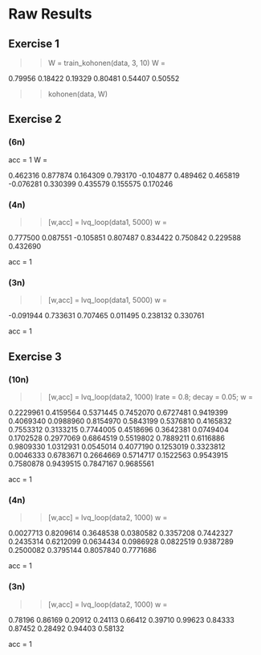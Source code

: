 # Raw Results

## Exercise 1

>> W = train_kohonen(data, 3, 10)
W =

   0.79956   0.18422
   0.19329   0.80481
   0.54407   0.50552

>> kohonen(data, W)


## Exercise 2

### (6n)
acc =  1
W =

   0.462316   0.877874
   0.164309   0.793170
  -0.104877   0.489462
   0.465819  -0.076281
   0.330399   0.435579
   0.155575   0.170246

### (4n)

>> [w,acc] = lvq_loop(data1, 5000)
w =

   0.777500   0.087551
  -0.105851   0.807487
   0.834422   0.750842
   0.229588   0.432690

acc =  1

### (3n)

>> [w,acc] = lvq_loop(data1, 5000)
w =

  -0.091944   0.733631
   0.707465   0.011495
   0.238132   0.330761

acc =  1

## Exercise 3

### (10n)

>> [w,acc] = lvq_loop(data2, 1000)
lrate = 0.8;
decay = 0.05;
w =

   0.2229961   0.4159564   0.5371445   0.7452070
   0.6727481   0.9419399   0.4069340   0.0988960
   0.8154970   0.5843199   0.5376810   0.4165832
   0.7553312   0.3133215   0.7744005   0.4518696
   0.3642381   0.0749404   0.1702528   0.2977069
   0.6864519   0.5519802   0.7889211   0.6116886
   0.9809330   1.0312931   0.0545014   0.4077190
   0.1253019   0.3323812   0.0046333   0.6783671
   0.2664669   0.5714717   0.1522563   0.9543915
   0.7580878   0.9439515   0.7847167   0.9685561

acc =  1

### (4n)

>> [w,acc] = lvq_loop(data2, 1000)
w =

   0.0027713   0.8209614   0.3648538   0.0380582
   0.3357208   0.7442327   0.2435314   0.6212099
   0.0634434   0.0986928   0.0822519   0.9387289
   0.2500082   0.3795144   0.8057840   0.7771686

acc =  1

### (3n)

>> [w,acc] = lvq_loop(data2, 1000)
w =

   0.78196   0.86169   0.20912   0.24113
   0.66412   0.39710   0.99623   0.84333
   0.87452   0.28492   0.94403   0.58132

acc =  1
